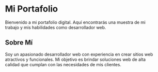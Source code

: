 # Mi Portafolio

Bienvenido a mi portafolio digital. Aquí encontrarás una muestra de mi trabajo y mis habilidades como desarrollador web.

## Sobre Mí

Soy un apasionado desarrollador web con experiencia en crear sitios web atractivos y funcionales. Mi objetivo es brindar soluciones web de alta calidad que cumplan con las necesidades de mis clientes.
